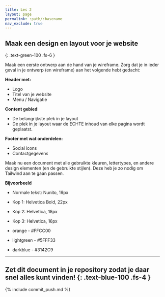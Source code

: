 ```yaml
---
title: Les 2
layout: page
permalink: :path/:basename
nav_exclude: true
---
```


## Maak een design en layout voor je website
{: .text-green-100 .fs-6 }

Maak een eerste ontwerp aan de hand van je wireframe.
Zorg dat je in ieder geval in je ontwerp (en wireframe) aan het volgende hebt gedacht:

**Header met:**

- Logo
- Titel van je website
- Menu / Navigatie

**Content gebied**
- De belangrijkste plek in je layout 
- De plek in je layout waar de ECHTE inhoud van elke pagina wordt geplaatst.

**Footer met wat onderdelen:**

- Social icons
- Contactgegevens

Maak nu een document met alle gebruikte kleuren, lettertypes, en andere design elementen (en de gebruikte stijlen). Deze heb je zo nodig om Tailwind aan te gaan passen.

**Bijvoorbeeld**

- Normale tekst: Nunito, 16px
- Kop 1: Helvetica Bold, 22px
- Kop 2: Helvetica, 18px
- Kop 3: Helvetica, 16px

- orange - #FFCC00
- lightgreen - #5FFF33
- darkblue - #3142C9

---

Zet dit document in je repository zodat je daar snel alles kunt vinden!
{: .text-blue-100 .fs-4 }
---

{% include commit_push.md %}


